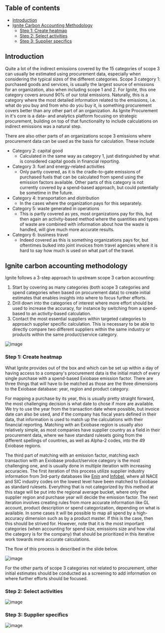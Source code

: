 ## Table of contents

- [Introduction](#introduction)
- [Ignite Carbon Accounting Methodology](#ignite-carbon-accounting-methodology)
  - [Step 1: Create heatmap](#step-create-heatmap)
  - [Step 2: Select activities](#step-select-activities)
  - [Step 3: Supplier specifics](#step-supplier-specifics)

## Introduction

Quite a lot of the indirect emissions covered by the 15 categories of scope 3 can usually be estimated using procurement data, especially when considering the typical sizes of the different categories. Scope 3 category 1: purchased goods and services, is usually the largest source of emissions for an organization, also when including scope 1 and 2. For Ignite, this one category covers around 90% of our total emissions. Naturally, this is a category where the most detailed information related to the emissions, i.e. what do you buy and from who do you buy it, is something procurement covers better than any other part of an organization. As Ignite Procurement in it's core is a data- and analytics platform focusing on strategic procurement, building on top of that functionality to include calculations on indirect emissions was a natural step.

There are also other parts of an organizations scope 3 emissions where procurement data can be used as the basis for calculation. These include

- Category 2: capital good
  - Calculated in the same way as category 1, just distinguished by what is considered capital goods in financial reporting.
- Category 3: fuel and energy-related activities
  - Only partly covered, as it is the cradle-to-gate emissions of purchased fuels that can be calculated from spend using the emission factors available. Other parts of this category is not currently covered by a spend-based approach, but could potentially be sometime in the future.
- Category 4: transportation and distribution
  - In the cases where the organization pays for this separately.
- Category 5: waste generated in operations
  - This is partly covered as yes, most organizations pay for this, but then again an activity-based method where the quantities and types of waste are combined with information about how the waste is handled, will give much more accurate results.
- Category 6: business travel
  - Indeed covered as this is something organizations pays for, but oftentimes bulked into joint invoices from travel agencies where it is hard to say how much is used on what part of the travel.

## Ignite carbon accounting methodology

Ignite follows a 3-step approach to upstream scope 3 carbon accounting:

1. Start by covering as many categories (both scope 3 categories and spend categories when based on procurement data) to create initial estimates that enables insights into where to focus further efforts.
2. Drill down into the categories of interest where more effort should be used to increase the accuracy, for instance by switching from a spend-based to an activity-based calculation.
3. Contact the most essential suppliers within targeted categories to approach supplier specific calculation. This is necessary to be able to directly compare two different suppliers within the same industry or products within the same product/service category.

![image](https://user-images.githubusercontent.com/88656160/204540717-3844d08e-604b-449a-9af9-49bc5b2e939c.png)

### Step 1: Create heatmap

What Ignite provides out of the box and which can be set up within a day of having access to a company's procurement data is the initial match of every single purchase with a spend-based Exiobase emission factor. There are three things that will have to be matched as those are the three dimensions to the Exiobase database: year, region and product category.

For mapping a purchase by its year, this is usually pretty straight forward, the most challenging decision is what date to chose if more are available. We try to use the year from the transaction date where possible, but invoice date can also be used, and if the company has fiscal years defined in their data, that information is used to match up the calculations with their financial reporting. Matching with an Exiobase region is usually also relatively simple, as most companies have supplier country as a field in their procurement data, where we have standard rulesets going from the different spellings of countries, as well as Alpha-2 codes, into the 49 Exiobase regions.

The third part of matching with an emission factor, matching each transaction with an Exiobase product/service category is the most challenging one, and is usually done in multiple iteration with increasing accuracies. The first iteration of this process utilize supplier industry information from 3rd-party databases like [Enin](https://www.enin.ai/) and [Infobel](https://www.infobel.com/), where all NACE and SIC industry codes on the lowest level have been matched to Exiobase as standard rulesets. Everything that is not categorized by this method at this stage will be put into the regional average bucket, where only the supplier region and purchase year will decide the emission factor. The next iteration involves creating rules from more accurate information like GL account, product description or spend categorization, depending on what is available. In some cases it will be possible to map all spend by a high-accuracy dimension such as by a product master. If this is the case, then this should be strived for. However, note that it is the most important categories (when accounting for spend size, emissions size and how vital the category is for the company) that should be prioritized in this iterative work towards more accurate calculations.

The flow of this process is described in the slide below.

![image](https://user-images.githubusercontent.com/88656160/204540792-8ecec762-a6d2-4c98-98ff-736653e1bd63.png)

For the other parts of scope 3 categories not related to procurement, other initial estimates should be conducted as a screening to add information on where further efforts should be focused.

### Step 2: Select activities

![image](https://user-images.githubusercontent.com/88656160/204543215-604eec5c-6444-402c-b2c4-ab0f6879c023.png)

### Step 3: Supplier specifics

![image](https://user-images.githubusercontent.com/88656160/204543274-40515d15-3727-40b0-9e5d-9d34d225aae4.png)
